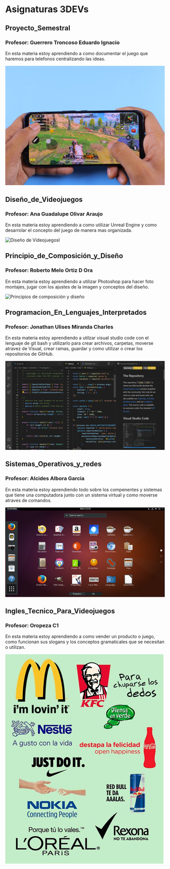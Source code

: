 # Asignaturas 3DEVs

## Proyecto_Semestral
### Profesor: Guerrero Troncoso Eduardo Ignacio

En esta materia estoy aprendiendo a como documentar el juego que haremos para telefonos centralizando las ideas.

![ProyectoSemestral](../assets/Proyectos.jpg)
## Diseño_de_Videojuegos
### Profesor: Ana Guadalupe Olivar Araujo

En esta materia estoy aprendiendo a como utilizar Unreal Engine y como desarrolar el concepto del juego de manera mas organizada.

![Diseño de Videojuegosl](../assets/Diseño.jpg)
## Principio_de_Composición_y_Diseño
### Profesor: Roberto Melo Ortiz D Ora

En esta materia estoy aprendiendo a utilizar Photoshop para hacer foto montajes, jugar con los ajustes de la imagen y conceptos del diseño.

![Principios de composición y diseño](assets/matematicas.jpg)
## Programacion_En_Lenguajes_Interpretados
### Profesor: Jonathan Ulises Miranda Charles

En esta materia estoy aprendiendo a utilzar visual studio code con el lenguaje de git bash y utilizarlo para crear archivos, carpetas, moverse atravez de Visual, crear ramas, guardar y como utilizar o crear los repositorios de GitHub.

![Programacion en lenguajes intepretados](../assets/Lenguajes.png)
## Sistemas_Operativos_y_redes
### Profesor: Alcides Albora Garcia

En esta materia estoy aprendiendo todo sobre los compenentes y sistemas que tiene una computadora junto con un sistema virtual y como moverse atraves de comandos.

![Sistemas Operativos y Redes](../assets/Sistema.jpg)
## Ingles_Tecnico_Para_Videojuegos
### Profesor: Oropeza C1

En esta materia estoy aprendiendo a como vender un producto o juego, como funcionan sus slogans y los conceptos gramaticales que se necesitan o utilizan. 

![Inglés](../assets/Ingles.jpg)
